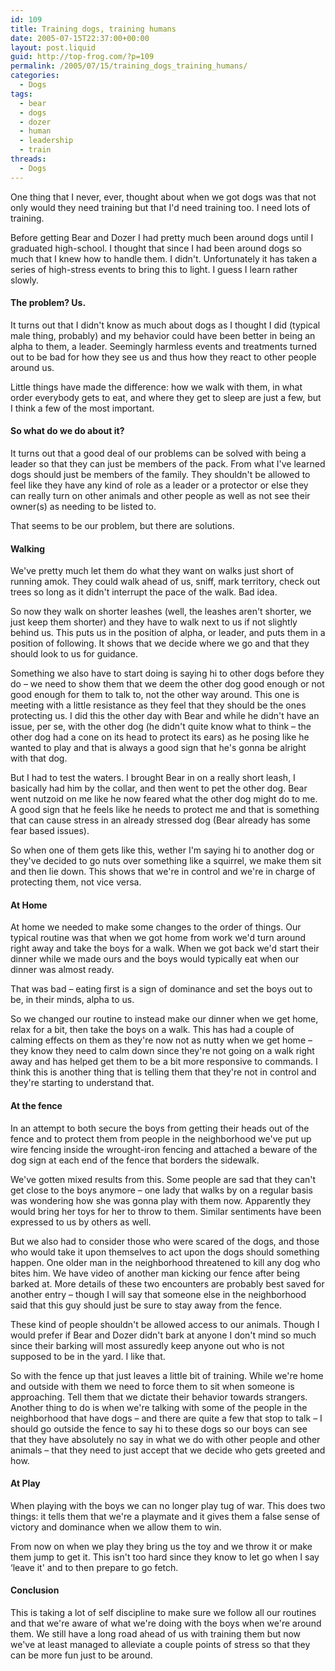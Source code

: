 ```yaml
---
id: 109
title: Training dogs, training humans
date: 2005-07-15T22:37:00+00:00
layout: post.liquid
guid: http://top-frog.com/?p=109
permalink: /2005/07/15/training_dogs_training_humans/
categories:
  - Dogs
tags:
  - bear
  - dogs
  - dozer
  - human
  - leadership
  - train
threads:
  - Dogs
---
```

One thing that I never, ever, thought about when we got dogs was that not only would they need training but that I'd need training too. I need lots of training.

Before getting Bear and Dozer I had pretty much been around dogs until I graduated high-school. I thought that since I had been around dogs so much that I knew how to handle them. I didn't. Unfortunately it has taken a series of high-stress events to bring this to light. I guess I learn rather slowly.



#### The problem? Us.

It turns out that I didn't know as much about dogs as I thought I did (typical male thing, probably) and my behavior could have been better in being an alpha to them, a leader. Seemingly harmless events and treatments turned out to be bad for how they see us and thus how they react to other people around us.

Little things have made the difference: how we walk with them, in what order everybody gets to eat, and where they get to sleep are just a few, but I think a few of the most important.

#### So what do we do about it?

It turns out that a good deal of our problems can be solved with being a leader so that they can just be members of the pack. From what I've learned dogs should just be members of the family. They shouldn't be allowed to feel like they have any kind of role as a leader or a protector or else they can really turn on other animals and other people as well as not see their owner(s) as needing to be listed to.

That seems to be our problem, but there are solutions.

#### Walking

We've pretty much let them do what they want on walks just short of running amok. They could walk ahead of us, sniff, mark territory, check out trees so long as it didn't interrupt the pace of the walk. Bad idea.

So now they walk on shorter leashes (well, the leashes aren't shorter, we just keep them shorter) and they have to walk next to us if not slightly behind us. This puts us in the position of alpha, or leader, and puts them in a position of following. It shows that we decide where we go and that they should look to us for guidance. 

Something we also have to start doing is saying hi to other dogs before they do – we need to show them that we deem the other dog good enough or not good enough for them to talk to, not the other way around. This one is meeting with a little resistance as they feel that they should be the ones protecting us. I did this the other day with Bear and while he didn't have an issue, per se, with the other dog (he didn't quite know what to think – the other dog had a cone on its head to protect its ears) as he posing like he wanted to play and that is always a good sign that he's gonna be alright with that dog.

But I had to test the waters. I brought Bear in on a really short leash, I basically had him by the collar, and then went to pet the other dog. Bear went nutzoid on me like he now feared what the other dog might do to me. A good sign that he feels like he needs to protect me and that is something that can cause stress in an already stressed dog (Bear already has some fear based issues).

So when one of them gets like this, wether I'm saying hi to another dog or they've decided to go nuts over something like a squirrel, we make them sit and then lie down. This shows that we're in control and we're in charge of protecting them, not vice versa.

#### At Home

At home we needed to make some changes to the order of things. Our typical routine was that when we got home from work we'd turn around right away and take the boys for a walk. When we got back we'd start their dinner while we made ours and the boys would typically eat when our dinner was almost ready. 

That was bad – eating first is a sign of dominance and set the boys out to be, in their minds, alpha to us.

So we changed our routine to instead make our dinner when we get home, relax for a bit, then take the boys on a walk. This has had a couple of calming effects on them as they're now not as nutty when we get home – they know they need to calm down since they're not going on a walk right away and has helped get them to be a bit more responsive to commands. I think this is another thing that is telling them that they're not in control and they're starting to understand that.

#### At the fence

In an attempt to both secure the boys from getting their heads out of the fence and to protect them from people in the neighborhood we've put up wire fencing inside the wrought-iron fencing and attached a beware of the dog sign at each end of the fence that borders the sidewalk.

We've gotten mixed results from this. Some people are sad that they can't get close to the boys anymore – one lady that walks by on a regular basis was wondering how she was gonna play with them now. Apparently they would bring her toys for her to throw to them. Similar sentiments have been expressed to us by others as well. 

But we also had to consider those who were scared of the dogs, and those who would take it upon themselves to act upon the dogs should something happen. One older man in the neighborhood threatened to kill any dog who bites him. We have video of another man kicking our fence after being barked at. More details of these two encounters are probably best saved for another entry – though I will say that someone else in the neighborhood said that this guy should just be sure to stay away from the fence. 

These kind of people shouldn't be allowed access to our animals. Though I would prefer if Bear and Dozer didn't bark at anyone I don't mind so much since their barking will most assuredly keep anyone out who is not supposed to be in the yard. I like that.

So with the fence up that just leaves a little bit of training. While we're home and outside with them we need to force them to sit when someone is approaching. Tell them that we dictate their behavior towards strangers. Another thing to do is when we're talking with some of the people in the neighborhood that have dogs – and there are quite a few that stop to talk – I should go outside the fence to say hi to these dogs so our boys can see that they have absolutely no say in what we do with other people and other animals – that they need to just accept that we decide who gets greeted and how. 

#### At Play

When playing with the boys we can no longer play tug of war. This does two things: it tells them that we're a playmate and it gives them a false sense of victory and dominance when we allow them to win.

From now on when we play they bring us the toy and we throw it or make them jump to get it. This isn't too hard since they know to let go when I say &#8216;leave it' and to then prepare to go fetch.

#### Conclusion

This is taking a lot of self discipline to make sure we follow all our routines and that we're aware of what we're doing with the boys when we're around them. We still have a long road ahead of us with training them but now we've at least managed to alleviate a couple points of stress so that they can be more fun just to be around.
